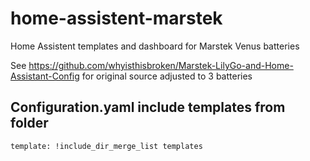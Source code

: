 # home-assistent-marstek
Home Assistent templates and dashboard for Marstek Venus batteries

See https://github.com/whyisthisbroken/Marstek-LilyGo-and-Home-Assistant-Config for original source adjusted to 3 batteries

## Configuration.yaml include templates from folder
```
template: !include_dir_merge_list templates
